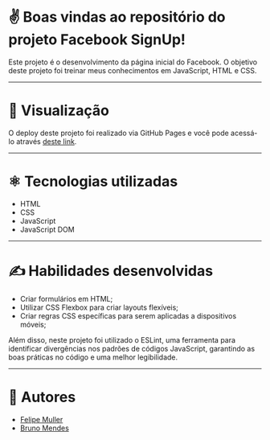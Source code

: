 # ✌️ Boas vindas ao repositório do projeto Facebook SignUp!

Este projeto é o desenvolvimento da página inicial do Facebook. O objetivo deste projeto foi treinar meus conhecimentos em JavaScript, HTML e CSS.

---

# 👀 Visualização

O deploy deste projeto foi realizado via GitHub Pages e você pode acessá-lo através [deste link](https://felipemuller20.github.io/facebook-signup/).

---

# ⚛️ Tecnologias utilizadas

- HTML
- CSS
- JavaScript
- JavaScript DOM

---

# ✍️ Habilidades desenvolvidas

- Criar formulários em HTML;
- Utilizar CSS Flexbox para criar layouts flexíveis;
- Criar regras CSS específicas para serem aplicadas a dispositivos móveis;

Além disso, neste projeto foi utilizado o ESLint, uma ferramenta para identificar divergências nos padrões de códigos JavaScript, garantindo as boas práticas no código e uma melhor legibilidade.

---

# 👥 Autores

- [Felipe Muller](https://github.com/felipemuller20)
- [Bruno Mendes](https://github.com/bruno-s-mendes)
